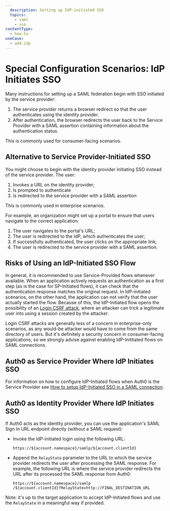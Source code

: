 ```yaml
---
  description: Setting up IdP-initiated SSO
  topics:
    - saml
    - sso
contentType:
  - how-to
useCase:
  - add-idp
---
```


# Special Configuration Scenarios: IdP Initiates SSO

Many instructions for setting up a SAML federation begin with SSO initiated by the service provider:

1. The service provider returns a browser redirect so that the user authenticates using the identity provider.
2. After authentication, the browser redirects the user back to the Service Provider with a SAML assertion containing information about the authentication status.

This is commonly used for consumer-facing scenarios.

## Alternative to Service Provider-Initiated SSO

You might choose to begin with the identity provider initiating SSO instead of the service provider. The user:

1. Invokes a URL on the identity provider;
2. Is prompted to authenticate
3. Is redirected to the service provider with a SAML assertion

This is commonly used in enterprise scenarios.

For example, an organization might set up a portal to ensure that users navigate to the correct application:

1. The user navigates to the portal's URL;
2. The user is redirected to the IdP, which authenticates the user;
3. If successfully authenticated, the user clicks on the appropriate link;
4. The user is redirected to the service provider with a SAML assertion.

## Risks of Using an IdP-Initiated SSO Flow

In general, it is recommended to use Service-Provided flows whenever available. When an application actively requests an authentication as a first step (as is the case for SP-Initiated flows), it can check that the authentication response matches the original request. 
In IdP-initiated scenarios, on the other hand, the application can not verify that the user actually started the flow. Because of this, the IdP-Initiated flow opens the possibility of an [Login CSRF attack](https://support.detectify.com/customer/portal/articles/1969819-login-csrf), where an attacker can trick a legitimate user into using a session created by the attacker. 

Login CSRF attacks are generally less of a concern in enterprise-only scenarios, as any would-be attacker would have to come from the same directory of users. But it's definitely a security concern in consumer-facing applications, so we strongly advise against enabling IdP-Inititated flows on SAML connections.

## Auth0 as Service Provider Where IdP Initiates SSO

For information on how to configure IdP-Initiated flows when Auth0 is the Service Provider see [How to setup IdP-Initiated SSO in a SAML connection](/protocols/saml/idp-initiated-sso).

## Auth0 as Identity Provider Where IdP Initiates SSO

If Auth0 acts as the identity provider, you can use the application's SAML Sign In URL endpoint directly (without a SAML request):

* Invoke the IdP-initiated login using the following URL:

  ```text
  https://${account.namespace}/samlp/${account.clientId}
  ```

* Append the `RelayState` parameter to the URL to which the service provider redirects the user after processing the SAML response. For example, the following URL is where the service provider redirects the URL after its processed the SAML response from Auth0:

  ```text
  https://${account.namespace}/samlp
  /${account.clientId}?RelayState=http://FINAL_DESTINATION_URL
  ```

Note: it's up to the target application to accept IdP-Initiated flows and use the `RelayState` in a meaningful way if provided.